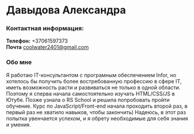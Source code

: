 
# Давыдова Александра


### Контактная информация:

**Телефон:** +37061597373<br>
**Почта** coolwater2401@gmail.com<br>

### Обо мне

Я работаю IT-консультантом с програмным обеспечением Infor, но хотелось бы получить более востребованную профессию в сфере IT, иметь возможность расти и развиваться не только в одной области. Поэтому я сперва начала самостоятельно изучать HTML/CSS/JS в Ютубе. Позже узнала о RS School и решила попробовать пройти обучение. Курс по JavaScript/Front-end начала проходить второй раз, в первый раз не хватило навыков, чтобы закончить) Надеюсь, в этот раз попытка увенчается успехом, и я обрету необходимые для себя знания и умения.

